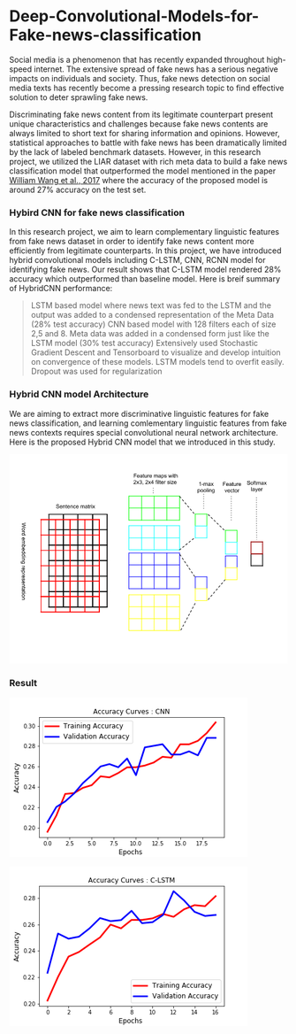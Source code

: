 
# Deep-Convolutional-Models-for-Fake-news-classification

Social media is a phenomenon that has recently expanded throughout high-speed internet. The extensive spread of fake news has a serious negative impacts on individuals and society. Thus, fake news detection on social media texts has recently become a pressing research topic to find effective solution to deter sprawling fake news. 

Discriminating fake news content from its legitimate counterpart present unique characteristics and challenges because fake news contents are always limited to short text for sharing information and opinions. However, statistical approaches to battle with fake news has been dramatically limited by the lack of labeled benchmark datasets. However, in this research project, we utilized the LIAR dataset with rich meta data to build a fake news classification model that outperformed the model mentioned in the paper [William Wang et al., 2017](https://arxiv.org/abs/1705.00648) where the accuracy of the proposed model is around 27% accuracy on the test set.


### Hybird CNN for fake news classification

In this research project, we aim to learn complementary linguistic features from fake news dataset in order to identify fake news content more efficiently from legitimate counterparts. In this project, we have introduced hybrid convolutional models including C-LSTM, CNN, RCNN model for identifying fake news. Our result shows that C-LSTM model rendered 28% accuracy which outperformed than baseline model. Here is breif summary of HybridCNN performance:

  > LSTM based model where news text was fed to the LSTM and the output was added to a condensed representation of the Meta Data (28% test  accuracy)
  > CNN based model with 128 filters each of size 2,5 and 8. Meta data was added in a condensed form just like the LSTM model (30% test accuracy)
  Extensively used Stochastic Gradient Descent and Tensorboard to visualize and develop intuition on convergence of these models. LSTM models tend to overfit easily. Dropout was used for regularization
  
### Hybrid CNN model Architecture

We are aiming to extract more discriminative linguistic features for fake news classification, and learning comlementary linguistic features from fake news contexts requires special convolutional neural network architecture. Here is the proposed Hybrid CNN model that we introduced in this study.

![screenshot2](output/CNN_diag.png)
  
  ### Result

![screenshot1](output/accuracy_cnn_improved_v1.4.3.best.png)

![screenshot2](output/accuracy_clstm_improved_v1.4.png)
